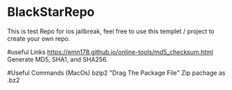 # BlackStarRepo
This is test Repo for ios jailbreak, feel free to use this templet / project to create your own repo.

#useful Links
https://emn178.github.io/online-tools/md5_checksum.html
Generate MD5, SHA1, and SHA256.

#Useful Commands (MacOs)
bzip2 "Drag The Package File"
Zip pachage as .bz2
